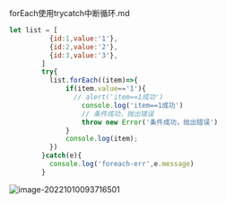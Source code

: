 forEach使用trycatch中断循环.md

```js
let list = [
          {id:1,value:'1'},
          {id:2,value:'2'},
          {id:3,value:'3'},
        ]
        try{
          list.forEach((item)=>{
              if(item.value=='1'){
                // alert('item==1成功')
                  console.log('item==1成功')
                  // 条件成功，抛出错误
                  throw new Error('条件成功，抛出错误')
              }
              console.log(item);
          })
        }catch(e){
          console.log('foreach-err',e.message)
        }
```

![image-20221010093716501](D:\LJY\code\dataNote20221010\img\image-20221010093716501.png)